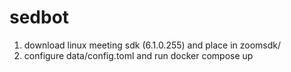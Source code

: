 # sedbot

1. download linux meeting sdk (6.1.0.255) and place in zoomsdk/ 
2. configure data/config.toml and run docker compose up

